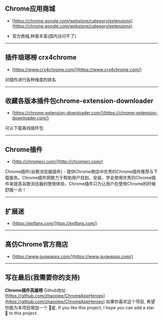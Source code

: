 ## Chrome应用商城

- [https://chrome.google.com/webstore/category/extensions](https://chrome.google.com/webstore/category/extensions)

- 官方商城,种类丰富(国内访问不了)

---

## 插件琅琊榜 crx4chrome

- [https://www.crx4chrome.com/](https://www.crx4chrome.com/)

对插件进行各种维度的排名

---

## 收藏各版本插件包chrome-extension-downloader

- [https://chrome-extension-downloader.com/](https://chrome-extension-downloader.com/)

可以下载离线插件包

---

## Chrome插件

- [http://chromecj.com/](http://chromecj.com/)

Chrome插件(谷歌浏览器插件) - 提供Chrome商店中优秀的Chrome插件推荐与下载服务。Chrome插件网致力于帮助用户找到、安装、学会使用优秀的Chrome插件来提高谷歌浏览器的使用体验，Chrome插件只为让用户在使用Chrome的时候舒服一点！

---

## 扩展迷

- [https://extfans.com/](ttps://extfans.com/)

---

## 高仿Chrome官方商店


- [https://www.gugeapps.com/](https://www.gugeapps.com/)




---

## 写在最后(我需要你的支持)
**Chrome插件英雄榜** Github地址: [https://github.com/zhaoolee/ChromeAppHeroes](https://github.com/zhaoolee/ChromeAppHeroes)
如果你喜欢这个项目, 希望你能为本项目填加一个 🌟星.
If you like this project, I hope you can add a star 🌟 to this project.